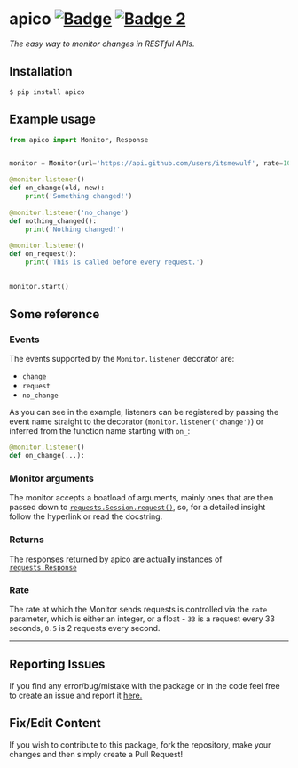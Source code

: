 # apico [![Badge](https://img.shields.io/pypi/v/apico?color=3776AB&logo=python&style=for-the-badge)](https://pypi.org/project/apico/)  [![Badge 2](https://img.shields.io/pypi/dm/apico?color=3776AB&logo=python&style=for-the-badge)](https://pypi.org/project/apico/)
*The easy way to monitor changes in RESTful APIs.*

## Installation
```
$ pip install apico
```
## Example usage 
```py
from apico import Monitor, Response


monitor = Monitor(url='https://api.github.com/users/itsmewulf', rate=10.0, headers={'Authorization': 'GITHUB_TOKEN'})

@monitor.listener()
def on_change(old, new):
    print('Something changed!')
    
@monitor.listener('no_change')
def nothing_changed():
    print('Nothing changed!')
    
@monitor.listener()
def on_request():
    print('This is called before every request.')
    

monitor.start()
```

## Some reference
### Events
The events supported by the `Monitor.listener` decorator are:
- `change`
- `request`
- `no_change`  

As you can see in the example, listeners can be registered by passing the event name straight to the decorator (`monitor.listener('change')`) or inferred from the function name starting with `on_`:
```py
@monitor.listener()
def on_change(...):
```
### Monitor arguments
The monitor accepts a boatload of arguments, mainly ones that are then passed down to [`requests.Session.request()`](https://docs.python-requests.org/en/latest/api/#requests.Session.request), so, for a detailed insight follow the hyperlink or read the docstring.

### Returns
The responses returned by apico are actually instances of [`requests.Response`](https://pypi.org/project/requests/)

### Rate
The rate at which the Monitor sends requests is controlled via the `rate` parameter, which is either an integer, or a float - `33` is a request every 33 seconds, `0.5` is 2 requests every second.

_________________
## Reporting Issues
If you find any error/bug/mistake with the package or in the code feel free to create an issue and report
it [here.](https://github.com/itsmewulf/apico/issues)

## Fix/Edit Content
If you wish to contribute to this package, fork the repository, make your changes and then simply create a Pull Request!
